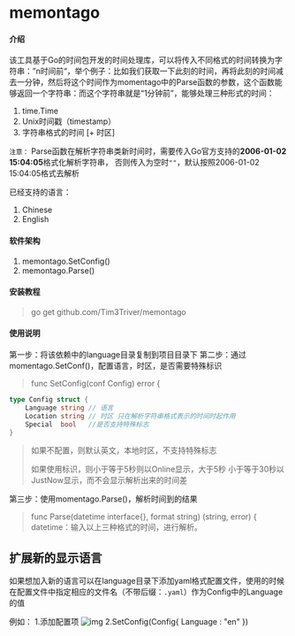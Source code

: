 # memontago

#### 介绍

该工具基于Go的时间包开发的时间处理库，可以将传入不同格式的时间转换为字符串：”n时间前“，举个例子：比如我们获取一下此刻的时间，再将此刻的时间减去一分钟，然后将这个时间作为momentago中的Parse函数的参数，这个函数能够返回一个字符串：而这个字符串就是“1分钟前”，能够处理三种形式的时间：
1. time.Time
2. Unix时间戳（timestamp）
3. 字符串格式的时间 [+ 时区]

`注意：` Parse函数在解析字符串类新时间时，需要传入Go官方支持的**2006-01-02 15:04:05**格式化解析字符串，
否则传入为空时`""`，默认按照2006-01-02 15:04:05格式去解析

已经支持的语言：
1. Chinese
2. English


#### 软件架构
  1. memontago.SetConfig() 
  2. memontago.Parse()
#### 安装教程
> go get github.com/Tim3Triver/memontago

#### 使用说明
 第一步：将该依赖中的language目录复制到项目目录下
 第二步：通过momentago.SetConf()，配置语言，时区，是否需要特殊标识
>func SetConfig(conf Config) error {
```go
type Config struct {
	Language string // 语言
	Location string // 时区 只在解析字符串格式表示的时间时起作用
	Special  bool   //是否支持特殊标志
}
```
> 如果不配置，则默认英文，本地时区，不支持特殊标志
> 
> 如果使用标识，则小于等于5秒则以Online显示，大于5秒 小于等于30秒以JustNow显示，而不会显示解析出来的时间差
>

第三步：使用momentago.Parse()，解析时间到的结果
> func Parse(datetime interface{}, format string) (string, error) {
datetime：输入以上三种格式的时间，进行解析。
## 扩展新的显示语言
 如果想加入新的语言可以在language目录下添加yaml格式配置文件，使用的时候在配置文件中指定相应的文件名（不带后缀：`.yaml`）作为Config中的Language的值

例如：
1.添加配置项 ![img](https://user-images.githubusercontent.com/91925733/193413042-c7349d62-ff22-41ab-ad26-b025bbe5a361.png)
2.SetConfig(Config{ Language : "en" }) 
